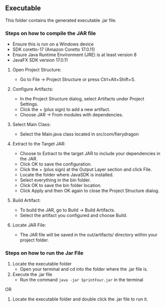## Executable
This folder contains the generated executable .jar file.

### Steps on how to compile the JAR file
- Ensure this is run on a Windows device
- SDK coretto-17 (Amazon Coretto 17.0.11)
- Ensure Java Runtime Environment (JRE) is at least version 8
- JavaFX SDK version 17.0.11
1. Open Project Structure:
   - Go to File -> Project Structure or press Ctrl+Alt+Shift+S.
   
2. Configure Artifacts:
   - In the Project Structure dialog, select Artifacts under Project Settings.
   - Click the + (plus sign) to add a new artifact.
   - Choose JAR -> From modules with dependencies.
   
3. Select Main Class:
   - Select the Main.java class located in src/com/fierydragon

4. Extract to the Target JAR:
   - Choose to Extract to the target JAR to include your dependencies in the JAR.
   - Click OK to save the configuration.
   - Click the + (plus sign) at the Output Layer section and click File.
   - Locate the folder where JavaSDK is installed.
   - Select everything in the bin folder.
   - Click OK to save the bin folder location.
   -  Click Apply and then OK again to close the Project Structure dialog.

5. Build Artifact:
   - To build the JAR, go to Build -> Build Artifacts.
   - Select the artifact you configured and choose Build.

6. Locate JAR File:
   - The JAR file will be saved in the out/artifacts/ directory within your project folder.

### Steps on how to run the Jar File

1. Locate the executable folder
    - Open your terminal and cd into the folder where the .jar file is.
2. Execute the .jar file
   - Run the command `java -jar SprintFour.jar` in the terminal

OR

1. Locate the executable folder and double click the .jar file to run it.